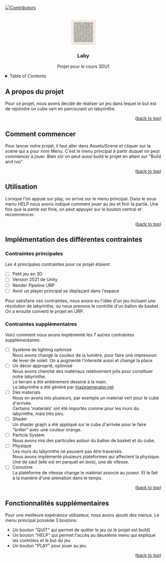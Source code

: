 <!-- Improved compatibility of back to top link: See: https://github.com/othneildrew/Best-README-Template/pull/73 -->
<a name="readme-top"></a>
<!--
*** Thanks for checking out the Best-README-Template. If you have a suggestion
*** that would make this better, please fork the repo and create a pull request
*** or simply open an issue with the tag "enhancement".
*** Don't forget to give the project a star!
*** Thanks again! Now go create something AMAZING! :D
-->



<!-- PROJECT SHIELDS -->
<!--
*** I'm using markdown "reference style" links for readability.
*** Reference links are enclosed in brackets [ ] instead of parentheses ( ).
*** See the bottom of this document for the declaration of the reference variables
*** for contributors-url, forks-url, etc. This is an optional, concise syntax you may use.
*** https://www.markdownguide.org/basic-syntax/#reference-style-links
-->
[![Contributors][contributors-shield]][contributors-url]



<!-- PROJECT LOGO -->
<br />
<div align="center">
  <a href="https://github.com/davidcyn974/Laby">
    <img src="images/Laby.png" alt="Logo" width="80" height="80">
  </a>

<h3 align="center">Laby</h3>

  <p align="center">
    Projet pour le cours 3DU1
  </p>
</div>



<!-- TABLE OF CONTENTS -->
<details>
  <summary>Table of Contents</summary>
  <ol>
    <li>
      <a href="#A propos du projet">A propos du projet</a>
    </li>
    <li>
      <a href="#Comment commencer">Comment commencer</a>
    </li>
    <li><a href="#Utilisation">Utilisation</a></li>
    <li><a href="#Implémentation des différentes contraintes">Implémentation des différentes contraintes</a>
    <ul>
        <li><a href="#Contraintes principales">Contraintes principales</a></li>
        <li><a href="#Contraintes supplémentaires">Contraintes supplémentaires</a></li>
    </ul>
    </li>
    <li><a href="#Fonctionnalités supplémentaires">Fonctionnalités supplémentaires</a></li>
  </ol>
</details>



<!-- ABOUT THE PROJECT -->
## A propos du projet
Pour ce projet, nous avons décidé de réaliser un jeu dans lequel le but est de rejoindre un cube vert en parcourant un labyrinthe.

<p align="right">(<a href="#readme-top">back to top</a>)</p>




<!-- GETTING STARTED -->
## Comment commencer

Pour lancer notre projet, il faut aller dans Assets/Scene et cliquer sur la scène qui a pour nom Menu. C'est le menu principal à partir duquel on peut commencer à jouer. Bien sûr on peut aussi build le projet en allant sur "Build and run".
<p align="right">(<a href="#readme-top">back to top</a>)</p>

<!-- USAGE EXAMPLES -->
## Utilisation

Lorsque l'on appuie sur play, on arrive sur le menu principal. Dans le sous menu HELP nous avons indiqué comment jouer au jeu et finir la partie. Une fois que la partie est finie, on peut appuyer sur le bouton central et recommencer.
<p align="right">(<a href="#readme-top">back to top</a>)</p>

<!-- ROADMAP -->
## Implémentation des différentes contraintes

### Contraintes principales

Les 4 principales contraintes pour ce projet étaient: 
- [ ] Petit jeu en 3D
- [ ] Version 2021 de Unity
- [ ] Render Pipeline URP
- [ ] Avoir un player principal se déplaçant dans l'espace

Pour satisfaire ces contraintes, nous avons eu l'idée d'un jeu incluant une résolution de labyrinthe, ou nous prenons le contrôle d'un ballon de basket. On a ensuite converti le projet en URP.

### Contraintes supplémentaires

Voici comment nous avons implémenté les 7 autres contraintes supplémentaires:
- [ ] Système de lighting optimisé
<br>Nous avons changé la couleur de la lumière, pour faire une impression de lever de soleil. On a augmenté l'intensité aussi et changé la place.
- [ ] Un décor approprié, optimisé
<br>Nous avons cherché des matériaux relativement jolis pour constituer notre labyrinthe.
<br>Le terrain a été entièrement dessiné à la main.
<br>Le labyrinthe a été généré par <a href="https://mazegenerator.net/">mazegenerator.net</a>
- [ ] Des materials
<br>Nous en avons mis plusieurs, par exemple un material vert pour le cube d'arrivée.
<br>Certains 'materials' ont été importés comme pour les murs du labyrinthe, mais très peu.
- [ ] Shader
<br>Un shader graph a été appliqué sur le cube d'arrivée pour le faire "briller" avec une couleur orange.
- [ ] Particle System
<br>Nous avons mis des particules autour du ballon de basket et du cube.
- [ ] Physique
<br>Les murs du labyrinthe ne peuvent pas être traversés.
<br>Nous avons implémenté plusieurs plateformes qui affectent la physique.
<br>Une de saut (elle est en parquet en bois), une de vitesse.
- [ ] Coroutine
<br>La plateforme de vitesse change le matériel associé au joueur. Et le fait à la manière d'une animation dans le temps.

<p align="right">(<a href="#readme-top">back to top</a>)</p>



<!-- CONTRIBUTING -->
## Fonctionnalités supplémentaires

Pour une meilleure expérience utilisateur, nous avons ajouté des menus. Le menu principal possède 3 boutons: 
<br> 
- Un bouton "QUIT" qui permet de quitter le jeu (si le projet est build)
- Un bouton "HELP" qui permet l'accès au deuxième menu qui explique les contrôles et le but du jeu
- Un bouton "PLAY" pour jouer au jeu.

<p align="right">(<a href="#readme-top">back to top</a>)</p>





<!-- MARKDOWN LINKS & IMAGES -->
<!-- https://www.markdownguide.org/basic-syntax/#reference-style-links -->
[contributors-shield]: https://img.shields.io/github/contributors/davidcyn974/Laby.svg?style=for-the-badge
[contributors-url]: https://github.com/davidcyn974/Laby/graphs/contributors
[forks-shield]: https://img.shields.io/github/forks/davidcyn974/Laby.svg?style=for-the-badge
[forks-url]: https://github.com/davidcyn974/Laby/network/members
[stars-shield]: https://img.shields.io/github/stars/davidcyn974/Laby.svg?style=for-the-badge
[stars-url]: https://github.com/davidcyn974/Laby/stargazers
[issues-shield]: https://img.shields.io/github/issues/davidcyn974/Laby.svg?style=for-the-badge
[issues-url]: https://github.com/davidcyn974/Laby/issues
[license-shield]: https://img.shields.io/github/license/davidcyn974/Laby.svg?style=for-the-badge
[license-url]: https://github.com/davidcyn974/Laby/blob/master/LICENSE.txt
[linkedin-shield]: https://img.shields.io/badge/-LinkedIn-black.svg?style=for-the-badge&logo=linkedin&colorB=555
[linkedin-url]: https://linkedin.com/in/linkedin_username
[product-screenshot]: images/screenshot.png
[Next.js]: https://img.shields.io/badge/next.js-000000?style=for-the-badge&logo=nextdotjs&logoColor=white
[Next-url]: https://nextjs.org/
[React.js]: https://img.shields.io/badge/React-20232A?style=for-the-badge&logo=react&logoColor=61DAFB
[React-url]: https://reactjs.org/
[Vue.js]: https://img.shields.io/badge/Vue.js-35495E?style=for-the-badge&logo=vuedotjs&logoColor=4FC08D
[Vue-url]: https://vuejs.org/
[Angular.io]: https://img.shields.io/badge/Angular-DD0031?style=for-the-badge&logo=angular&logoColor=white
[Angular-url]: https://angular.io/
[Svelte.dev]: https://img.shields.io/badge/Svelte-4A4A55?style=for-the-badge&logo=svelte&logoColor=FF3E00
[Svelte-url]: https://svelte.dev/
[Laravel.com]: https://img.shields.io/badge/Laravel-FF2D20?style=for-the-badge&logo=laravel&logoColor=white
[Laravel-url]: https://laravel.com
[Bootstrap.com]: https://img.shields.io/badge/Bootstrap-563D7C?style=for-the-badge&logo=bootstrap&logoColor=white
[Bootstrap-url]: https://getbootstrap.com
[JQuery.com]: https://img.shields.io/badge/jQuery-0769AD?style=for-the-badge&logo=jquery&logoColor=white
[JQuery-url]: https://jquery.com 
